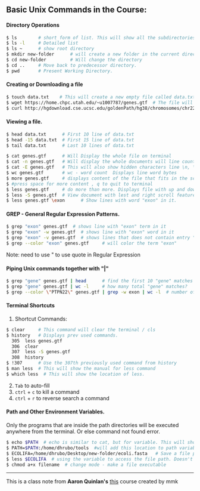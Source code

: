 ﻿
## Basic Unix Commands in the Course:

####   Directory Operations

```bash
$ ls 		# short form of list. This will show all the subdirectories in a directory.
$ ls -l		# Detailed list
$ ls ~ 		# show root directory
$ mkdir new-folder		# will create a new folder in the current directory
$ cd new-folder			# Will change the directory  
$ cd .. 	# Move back to predecessor directory. 
$ pwd		# Present Working Directory.	 
```

#### Creating or Downloading a file

```bash
$ touch data.txt	# This will create a new empty file called data.txt 
$ wget https://home.chpc.utah.edu/~u1007787/genes.gtf  # The file will be downloaded from the link and added to the pwd
$ curl http://hgdownload.cse.ucsc.edu/goldenPath/hg38/chromosomes/chr22.fa.gz > chr22.fa.gz # collect url,get the data save to chr22.fa.gz
```

####  Viewing a file. 

```bash
$ head data.txt		 # First 10 line of data.txt
$ head -15 data.txt  # First 15 line of data.txt
$ tail data.txt 	 # Last 10 lines of data.txt  

$ cat genes.gtf 	 # Will Display the whole file on terminal
$ cat -n genes.gtf 	 # Will display the whole documents will line count.
$ cat -E genes.gtf 	 # This will also show hidden characters line \n, \t
$ wc genes.gtf  	 # wc - word count 	Displays line word bytes
$ more genes.gtf 	 # displays content of the file that fits in the screen.
$ #press space for more content , q to quit to terminal
$ less genes.gtf     # do more than more. Displays file with up and down arrow feature.
$ less -S genes.gtf  # View document with lest and right scroll feature.
$ less genes.gtf \exon 		# Show lines with word "exon" in it. 
```

#### GREP - General Regular Expression Patterns. 

```bash
$ grep "exon" genes.gtf  # shows line with "exon" term in it
$ grep "exon" -w genes.gtf  # shows line with "exon" word in it
$ grep "exon" -v genes.gtf 	# shows lines that does not contain entry "exon"
$ grep --color "exon" genes.gtf 	# will color the term "exon"
```
Note: need to use \" to use quote in Regular Expression

#### Piping Unix commands together with "|"

```bash
$ grep "gene" genes.gtf | head 		# find the first 10 "gene" matches
$ grep "gene" genes.gtf | wc -l 	# how many total "gene" matches?
$ grep --color \"PTPN22\" genes.gtf | grep -w exon | wc -l  # number of exon records for PTPN22
```

#### Terminal Shortcuts 

1. Shortcut Commands:
```bash
$ clear 	# This command will clear the terminal / cls 
$ history   # Displays prev used commands.
  305  less genes.gtf
  306  clear
  307  less -S genes.gtf
  308  history
$ !307 		# Use the 307th previously used command from history
$ man less  # This will show the manual for less command
$ which less  # This will show the location of less.
```
2. `Tab` to auto-fill
3. `ctrl` + `c` to kill a command
4. `ctrl` + `r` to reverse search a command

#### Path and Other Environment Variables.

Only the programs that are inside the path directories will be executed anywhere from the terminal. Or else command not found error. 

```bash
$ echo $PATH  # echo is similar to cat, but for variable. This will show the value of PATH 
$ PATH=$PATH:/home/dhrubo/tools  #will add this location to path variable 
$ ECOLIFA=/home/dhrubo/Desktop/new-folder/ecoli.fasta   # Save a file path as environment variable
$ less $ECOLIFA  # using the variable to access the file path. Doesn't work if the terminal session is closed.
$ chmod a+x filename  # change mode - make a file executable
```

---
This is a class note from **Aaron Quinlan's** [this](https://github.com/quinlan-lab/applied-computational-genomics) course created by mmk 


